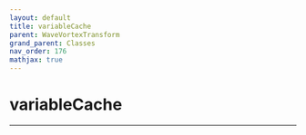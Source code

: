 ```yaml
---
layout: default
title: variableCache
parent: WaveVortexTransform
grand_parent: Classes
nav_order: 176
mathjax: true
---
```


#  variableCache




---

